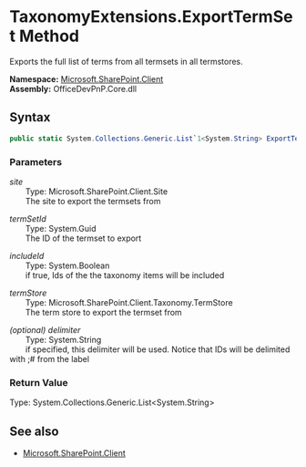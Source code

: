 # TaxonomyExtensions.ExportTermSet Method  
Exports the full list of terms from all termsets in all termstores.  

**Namespace:** [Microsoft.SharePoint.Client](Microsoft.SharePoint.Client.md)  
**Assembly:** OfficeDevPnP.Core.dll  
## Syntax
```C#
public static System.Collections.Generic.List`1<System.String> ExportTermSet(Site site, Guid termSetId, Boolean includeId, TermStore termStore, String delimiter)
```
### Parameters
*site*  
&emsp;&emsp;Type: Microsoft.SharePoint.Client.Site  
&emsp;&emsp;The site to export the termsets from  
  
*termSetId*  
&emsp;&emsp;Type: System.Guid  
&emsp;&emsp;The ID of the termset to export  
  
*includeId*  
&emsp;&emsp;Type: System.Boolean  
&emsp;&emsp;if true, Ids of the the taxonomy items will be included  
  
*termStore*  
&emsp;&emsp;Type: Microsoft.SharePoint.Client.Taxonomy.TermStore  
&emsp;&emsp;The term store to export the termset from  
  
*(optional) delimiter*  
&emsp;&emsp;Type: System.String  
&emsp;&emsp;if specified, this delimiter will be used. Notice that IDs will be delimited with ;# from the label  
  
### Return Value
Type: System.Collections.Generic.List<System.String>  


## See also
- [Microsoft.SharePoint.Client](Microsoft.SharePoint.Client.md)
